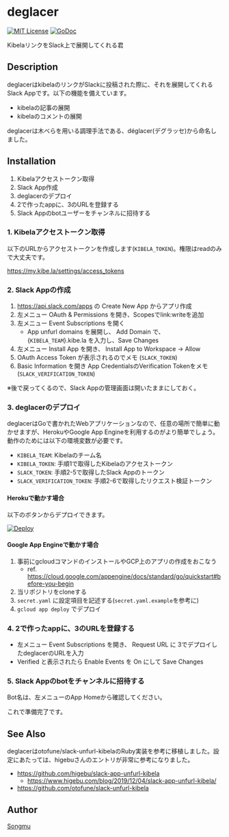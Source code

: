 deglacer
=======

[![MIT License](http://img.shields.io/badge/license-MIT-blue.svg?style=flat-square)][license]
[![GoDoc](https://godoc.org/github.com/Songmu/deglacer?status.svg)][godoc]

[actions]: https://github.com/Songmu/deglacer/actions?workflow=test
[license]: https://github.com/Songmu/deglacer/blob/master/LICENSE
[godoc]: https://godoc.org/github.com/Songmu/deglacer

KibelaリンクをSlack上で展開してくれる君

## Description

deglacerはkibelaのリンクがSlackに投稿された際に、それを展開してくれるSlack Appです。以下の機能を備えています。

- kibelaの記事の展開
- kibelaのコメントの展開

deglacerは木べらを用いる調理手法である、déglacer(デグラッセ)から命名しました。

## Installation

1. Kibelaアクセストークン取得
2. Slack App作成
3. deglacerのデプロイ
4. 2で作ったappに、3のURLを登録する
5. Slack Appのbotユーザーをチャンネルに招待する

### 1. Kibelaアクセストークン取得

以下のURLからアクセストークンを作成します(`KIBELA_TOKEN`)。権限はreadのみで大丈夫です。

<https://my.kibe.la/settings/access_tokens>

### 2. Slack Appの作成

1. https://api.slack.com/apps の Create New App からアプリ作成
2. 左メニュー OAuth & Permissions を開き、Scopesでlink:writeを追加
3. 左メニュー Event Subscriptions を開く
    - App unfurl domains を展開し、 Add Domain で、 {`KIBELA_TEAM`}.kibe.la を入力し、Save Changes
4. 左メニュー Install App を開き、 Install App to Workspace -> Allow
5. OAuth Access Token が表示されるのでメモ (`SLACK_TOKEN`)
6. Basic Information を開き App CredentialsのVerification Tokenをメモ (`SLACK_VERIFICATION_TOKEN`)

※後で戻ってくるので、Slack Appの管理画面は開いたままにしておく。

### 3. deglacerのデプロイ

deglacerはGoで書かれたWebアプリケーションなので、任意の場所で簡単に動かせますが、HerokuやGoogle App Engineを利用するのがより簡単でしょう。動作のためには以下の環境変数が必要です。

- `KIBELA_TEAM`: Kibelaのチーム名
- `KIBELA_TOKEN`: 手順1で取得したKibelaのアクセストークン
- `SLACK_TOKEN`: 手順2-5で取得したSlack Appのトークン
- `SLACK_VERIFICATION_TOKEN`: 手順2-6で取得したリクエスト検証トークン

#### Herokuで動かす場合

以下のボタンからデプロイできます。

[![Deploy](https://www.herokucdn.com/deploy/button.svg)](https://heroku.com/deploy)

#### Google App Engineで動かす場合

1. 事前にgcloudコマンドのインストールやGCP上のアプリの作成をおこなう
    - ref. https://cloud.google.com/appengine/docs/standard/go/quickstart#before-you-begin
2. 当リポジトリをcloneする
3. `secret.yaml` に設定項目を記述する(`secret.yaml.example`を参考に)
4. `gcloud app deploy` でデプロイ

### 4. 2で作ったappに、3のURLを登録する

- 左メニュー Event Subscriptions を開き、 Request URL に 3でデプロイしたdeglacerのURLを入力
- Verified と表示されたら Enable Events を On にして Save Changes

### 5. Slack Appのbotをチャンネルに招待する

Bot名は、左メニューのApp Homeから確認してください。

これで準備完了です。

## See Also

deglacerはotofune/slack-unfurl-kibelaのRuby実装を参考に移植しました。設定にあたっては、higebuさんのエントリが非常に参考になりました。

- https://github.com/higebu/slack-app-unfurl-kibela
    - https://www.higebu.com/blog/2019/12/04/slack-app-unfurl-kibela/
- https://github.com/otofune/slack-unfurl-kibela

## Author

[Songmu](https://github.com/Songmu)
